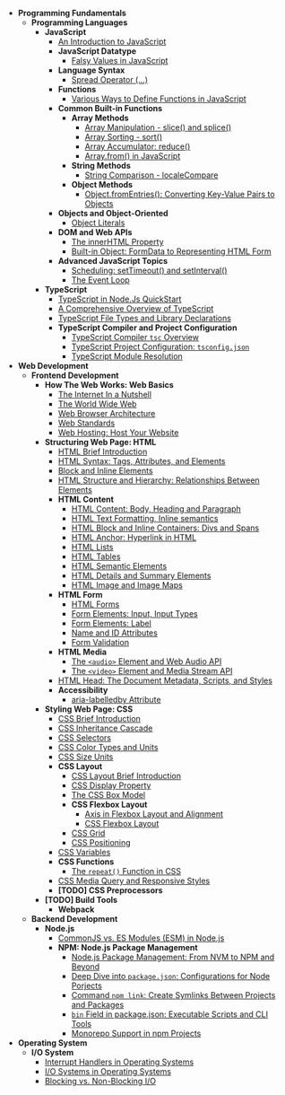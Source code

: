 <!-- TOC_START -->

- **Programming Fundamentals**
  - **Programming Languages**
    - **JavaScript**
      - [An Introduction to JavaScript](docs/programming-fundamentals/programming-languages/javascript/an-introduction-to-javascript.md)
      - **JavaScript Datatype**
        - [Falsy Values in JavaScript](docs/programming-fundamentals/programming-languages/javascript/javascript-datatype/falsy-value-null-undefined.md)
      - **Language Syntax**
        - [Spread Operator (...)](docs/programming-fundamentals/programming-languages/javascript/language-syntax/spread-operator.md)
      - **Functions**
        - [Various Ways to Define Functions in JavaScript](docs/programming-fundamentals/programming-languages/javascript/functions/various-ways-to-define-functions.md)
      - **Common Built-in Functions**
        - **Array Methods**
          - [Array Manipulation - slice() and splice()](docs/programming-fundamentals/programming-languages/javascript/built-in-functions/array-methods/array-method-slice-and-splice.md)
          - [Array Sorting - sort()](docs/programming-fundamentals/programming-languages/javascript/built-in-functions/array-methods/array-method-sort.md)
          - [Array Accumulator: reduce()](docs/programming-fundamentals/programming-languages/javascript/built-in-functions/array-methods/array-method-reduce.md)
          - [Array.from() in JavaScript](docs/programming-fundamentals/programming-languages/javascript/built-in-functions/array-methods/array-from.md)
        - **String Methods**
          - [String Comparison - localeCompare](docs/programming-fundamentals/programming-languages/javascript/built-in-functions/string-methods/string-comparision-localcompare.md)
        - **Object Methods**
          - [Object.fromEntries(): Converting Key-Value Pairs to Objects](docs/programming-fundamentals/programming-languages/javascript/built-in-functions/object-methods/object-from-entries.md)
      - **Objects and Object-Oriented**
        - [Object Literals](docs/programming-fundamentals/programming-languages/javascript/objects-and-object-oriented/object-literals.md)
      - **DOM and Web APIs**
        - [The innerHTML Property](docs/programming-fundamentals/programming-languages/javascript/dom-and-web-apis/element-innerhtml-usage.md)
        - [Built-in Object: FormData to Representing HTML Form](docs/programming-fundamentals/programming-languages/javascript/dom-and-web-apis/formData-built-in-object.md)
      - **Advanced JavaScript Topics**
        - [Scheduling: setTimeout() and setInterval()](docs/programming-fundamentals/programming-languages/javascript/advanced-javascript-topics/scheduling-settimeout-setinterval.md)
        - [The Event Loop](docs/programming-fundamentals/programming-languages/javascript/advanced-javascript-topics/the-event-loop.md)
    - **TypeScript**
      - [TypeScript in Node.Js QuickStart](docs/programming-fundamentals/programming-languages/typescript/nodejs-typescript-quickstart.md)
      - [A Comprehensive Overview of TypeScript](docs/programming-fundamentals/programming-languages/typescript/comprehensive-overview-of-typescript.md)
      - [TypeScript File Types and Library Declarations](docs/programming-fundamentals/programming-languages/typescript/file-types-and-library-declarations.md)
      - **TypeScript Compiler and Project Configuration**
        - [TypeScript Compiler `tsc` Overview](docs/programming-fundamentals/programming-languages/typescript/typescript-compiler-and-project-configuration/typescript-compiler-tsc-overview.md)
        - [TypeScript Project Configuration: `tsconfig.json` ](docs/programming-fundamentals/programming-languages/typescript/typescript-compiler-and-project-configuration/typeScript-project-configuration.md)
        - [TypeScript Module Resolution](docs/programming-fundamentals/programming-languages/typescript/typescript-compiler-and-project-configuration/typescript-module-resolution.md)
- **Web Development**
  - **Frontend Development**
    - **How The Web Works: Web Basics**
      - [The Internet In a Nutshell](docs/web-development/frontend-development/web-basics/the-internet-in-a-nut-shell.md)
      - [The World Wide Web](docs/web-development/frontend-development/web-basics/the-world-wide-web.md)
      - [Web Browser Architecture](docs/web-development/frontend-development/web-basics/web-browser-architecture.md)
      - [Web Standards](docs/web-development/frontend-development/web-basics/web-standards.md)
      - [Web Hosting: Host Your Website](docs/web-development/frontend-development/web-basics/web-hosting.md)
    - **Structuring Web Page: HTML**
      - [HTML Brief Introduction](docs/web-development/frontend-development/html/html-brief-intro.md)
      - [HTML Syntax: Tags, Attributes, and Elements](docs/web-development/frontend-development/html/html-syntax-tags-attributes-elements.md)
      - [Block and Inline Elements](docs/web-development/frontend-development/html/block-and-inline-elements.md)
      - [HTML Structure and Hierarchy: Relationships Between Elements](docs/web-development/frontend-development/html/html-relationships-between-elements.md)
      - **HTML Content**
        - [HTML Content: Body, Heading and Paragraph](docs/web-development/frontend-development/html/html-content/html-content-body-heading-paragraph.md)
        - [HTML Text Formatting, Inline semantics](docs/web-development/frontend-development/html/html-content/html-text-formatting-inline-semantics.md)
        - [HTML Block and Inline Containers: Divs and Spans](docs/web-development/frontend-development/html/html-content/html-block-and-inline-containers-divs-and-spans.md)
        - [HTML Anchor: Hyperlink in HTML](docs/web-development/frontend-development/html/html-content/html-links.md)
        - [HTML Lists](docs/web-development/frontend-development/html/html-content/html-lists.md)
        - [HTML Tables](docs/web-development/frontend-development/html/html-content/html-tables.md)
        - [HTML Semantic Elements](docs/web-development/frontend-development/html/html-content/html-semantic-elements.md)
        - [HTML Details and Summary Elements](docs/web-development/frontend-development/html/html-content/html-details-and-summary-elements.md)
        - [HTML Image and Image Maps](docs/web-development/frontend-development/html/html-content/html-image-maps.md)
      - **HTML Form**
        - [HTML Forms](docs/web-development/frontend-development/html/html-form/html-forms.md)
        - [Form Elements: Input, Input Types](docs/web-development/frontend-development/html/html-form/form-elements-input-and-input-types.md)
        - [Form Elements: Label](docs/web-development/frontend-development/html/html-form/form-elements-label.md)
        - [Name and ID Attributes](docs/web-development/frontend-development/html/html-form/name-and-id-attributes.md)
        - [Form Validation](docs/web-development/frontend-development/html/html-form/form-validation.md)
      - **HTML Media**
        - [The `<audio>` Element and Web Audio API](docs/web-development/frontend-development/html/html-media/audio-element-and-web-audio-api.md)
        - [The `<video>` Element and Media Stream API](docs/web-development/frontend-development/html/html-media/video-media-stream-api.md)
      - [HTML Head: The Document Metadata, Scripts, and Styles](docs/web-development/frontend-development/html/html-head-metadata-script-style.md)
      - **Accessibility**
        - [aria-labelledby Attribute](docs/web-development/frontend-development/html/accessibility/aria-labelledby-attribute.md)
    - **Styling Web Page: CSS**
      - [CSS Brief Introduction](docs/web-development/frontend-development/css/css-brief-introduction.md)
      - [CSS Inheritance Cascade](docs/web-development/frontend-development/css/css-inheritance-cascade.md)
      - [CSS Selectors](docs/web-development/frontend-development/css/css-selectors.md)
      - [CSS Color Types and Units](docs/web-development/frontend-development/css/css-color-types-and-units.md)
      - [CSS Size Units](docs/web-development/frontend-development/css/css-size-units.md)
      - **CSS Layout**
        - [CSS Layout Brief Introduction](docs/web-development/frontend-development/css/css-layout/css-layout-brief-introduction.md)
        - [CSS Display Property](docs/web-development/frontend-development/css/css-layout/css-display-property.md)
        - [The CSS Box Model](docs/web-development/frontend-development/css/css-layout/the-css-box-model.md)
        - **CSS Flexbox Layout**
          - [Axis in Flexbox Layout and Alignment](docs/web-development/frontend-development/css/css-layout/css-flexbox-layout/axis-in-flexbox-layout-and-alignment.md)
          - [CSS Flexbox Layout](docs/web-development/frontend-development/css/css-layout/css-flexbox-layout/css-flexbox-layout.md)
        - [CSS Grid](docs/web-development/frontend-development/css/css-layout/css-grid.md)
        - [CSS Positioning](docs/web-development/frontend-development/css/css-layout/css-positioning.md)
      - [CSS Variables](docs/web-development/frontend-development/css/css-variables.md)
      - **CSS Functions**
        - [The `repeat()` Function in CSS](docs/web-development/frontend-development/css/css-functions/repeat.md)
      - [CSS Media Query and Responsive Styles](docs/web-development/frontend-development/css/css-media-query.md)
      - **[TODO] CSS Preprocessors**
    - **[TODO] Build Tools**
      - **Webpack**
  - **Backend Development**
    - **Node.js**
      - [CommonJS vs. ES Modules (ESM) in Node.js](docs/web-development/backend-development/nodejs/commonjs-vs-esmodule.md)
      - **NPM: Node.js Package Management**
        - [Node.js Package Management: From NVM to NPM and Beyond](docs/web-development/backend-development/nodejs/npm/nodejs-package-management.md)
        - [Deep Dive into `package.json`: Configurations for Node Porjects](docs/web-development/backend-development/nodejs/npm/package-json-configurations.md)
        - [Command `npm link`: Create Symlinks Between Projects and Packages](docs/web-development/backend-development/nodejs/npm/npm-link-symlinks.md)
        - [`bin` Field in package.json: Executable Scripts and CLI Tools](docs/web-development/backend-development/nodejs/npm/bin-executable-scripts.md)
        - [Monorepo Support in npm Projects](docs/web-development/backend-development/nodejs/npm/menorepo-support-in-npm.md)
- **Operating System**
  - **I/O System**
    - [Interrupt Handlers in Operating Systems](docs/operating-system/io-system/interrupt-handlers-in-os.md)
    - [I/O Systems in Operating Systems](docs/operating-system/io-system/io-system-in-os.md)
    - [Blocking vs. Non-Blocking I/O](docs/operating-system/io-system/blocking-vs-non-blocking-io.md)

<!-- TOC_END -->
